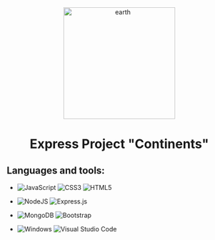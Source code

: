 <div align="center">
  <img src="https://i.ibb.co/x6H5P0K/planet.png" alt="earth" height="250px">
  <h1>Express Project "Continents"</h1>
</div>

## **Languages and tools:**

<div>

  * ![JavaScript](https://img.shields.io/badge/javascript-%23323330.svg?style=for-the-badge&logo=javascript&logoColor=%23F7DF1E)
  ![CSS3](https://img.shields.io/badge/css3-%231572B6.svg?style=for-the-badge&logo=css3&logoColor=white) 
  ![HTML5](https://img.shields.io/badge/html5-%23E34F26.svg?style=for-the-badge&logo=html5&logoColor=white) </li>
  
  * ![NodeJS](https://img.shields.io/badge/node.js-6DA55F?style=for-the-badge&logo=node.js&logoColor=white)
  ![Express.js](https://img.shields.io/badge/express.js-%23404d59.svg?style=for-the-badge&logo=express&logoColor=%2361DAFB)

  * ![MongoDB](https://img.shields.io/badge/MongoDB-%234ea94b.svg?style=for-the-badge&logo=mongodb&logoColor=white)
  ![Bootstrap](https://img.shields.io/badge/bootstrap-%23563D7C.svg?style=for-the-badge&logo=bootstrap&logoColor=white)

  * ![Windows](https://img.shields.io/badge/Windows-82aef5?style=for-the-badge&logo=windows&logoColor=white)
  ![Visual Studio Code](https://img.shields.io/badge/Visual%20Studio%20Code-004cff.svg?style=for-the-badge&logo=visual-studio-code&logoColor=white)
  
</div>
